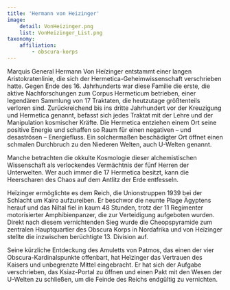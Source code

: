 ```yaml
---
title: 'Hermann von Heizinger'
image:
    detail: VonHeizinger.png
    list: VonHeizinger_List.png
taxonomy:
    affiliation:
        - obscura-korps
---
```


Marquis General Hermann Von Heïzinger entstammt einer langen Aristokratenlinie, die sich der Hermetica-Geheimwissenschaft verschrieben hatte. Gegen Ende des 16. Jahrhunderts war diese Familie die erste, die aktive Nachforschungen zum Corpus Hermeticum betrieben, einer legendären Sammlung von 17 Traktaten, die heutzutage größtenteils verloren sind. Zurückreichend bis ins dritte Jahrhundert vor der Kreuzigung und Hermetica genannt, befasst sich jedes Traktat mit der Lehre und der Manipulation kosmischer Kräfte. Die Hermetica entziehen einem Ort seine positive Energie und schaffen so Raum für einen negativen – und desaströsen – Energiefluss. Ein solchermaßen beschädigter Ort öffnet einen schmalen Durchbruch zu den Niederen Welten, auch U-Welten genannt.

Manche betrachten die okkulte Kosmologie dieser alchemistischen Wissenschaft als verlockendes Vermächtnis der fünf Herren der Unterwelten. Wer auch immer die 17 Hermetica besitzt, kann die Heerscharen des Chaos auf dem Antlitz der Erde entfesseln.

Heïzinger ermöglichte es dem Reich, die Unionstruppen 1939 bei der Schlacht um Kairo aufzureiben. Er beschwor die neunte Plage Ägyptens herauf und das Niltal fiel in kaum 48 Stunden, trotz der 11 Regimenter motorisierter Amphibienpanzer, die zur Verteidigung aufgeboten wurden. Direkt nach diesem vernichtenden Sieg wurde die Cheopspyramide zum zentralen Hauptquartier des Obscura Korps in Nordafrika und von Heïzinger stellte die inzwischen berüchtigte 13. Division auf.

Seine kürzliche Entdeckung des Amuletts von Patmos, das einen der vier Obscura-Kardinalspunkte offenbart, hat Heïzinger das Vertrauen des Kaisers und unbegrenzte Mittel eingebracht. Er hat sich der Aufgabe verschrieben, das Ksiaz-Portal zu öffnen und einen Pakt mit den Wesen der U-Welten zu schließen, um die Feinde des Reichs endgültig zu vernichten.